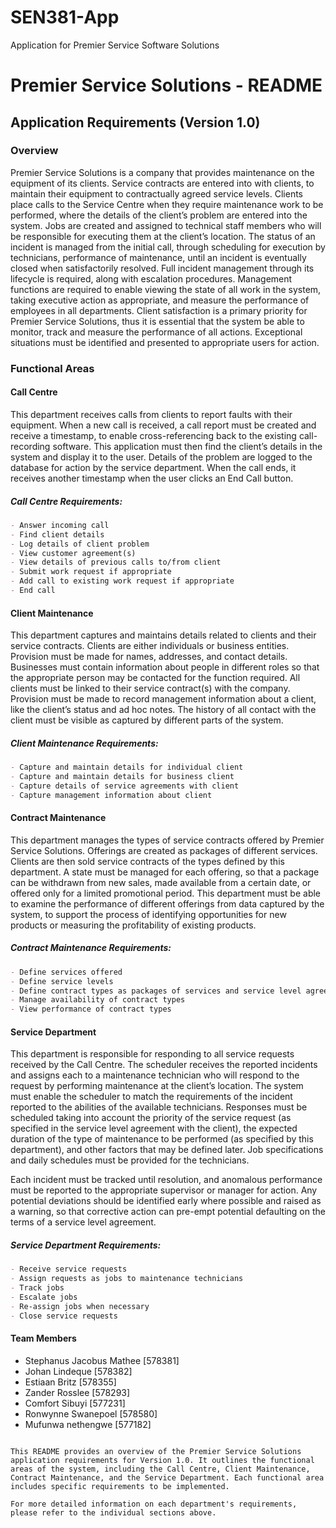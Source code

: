 # SEN381-App
Application for Premier Service Software Solutions



# Premier Service Solutions - README

## Application Requirements (Version 1.0)

### Overview
Premier Service Solutions is a company that provides maintenance on the equipment of its clients. Service contracts are entered into with clients, to maintain their equipment to contractually agreed service levels. Clients place calls to the Service Centre when they require maintenance work to be performed, where the details of the client’s problem are entered into the system. Jobs are created and assigned to technical staff members who will be responsible for executing them at the client’s location. The status of an incident is managed from the initial call, through scheduling for execution by technicians, performance of maintenance, until an incident is eventually closed when satisfactorily resolved. Full incident management through its lifecycle is required, along with escalation procedures. Management functions are required to enable viewing the state of all work in the system, taking executive action as appropriate, and measure the performance of employees in all departments. Client satisfaction is a primary priority for Premier Service Solutions, thus it is essential that the system be able to monitor, track and measure the performance of all actions. Exceptional situations must be identified and presented to appropriate users for action.

### Functional Areas

#### Call Centre
This department receives calls from clients to report faults with their equipment. When a new call is received, a call report must be created and receive a timestamp, to enable cross-referencing back to the existing call-recording software. This application must then find the client’s details in the system and display it to the user. Details of the problem are logged to the database for action by the service department. When the call ends, it receives another timestamp when the user clicks an End Call button.

##### Call Centre Requirements:
```markdown
- Answer incoming call
- Find client details
- Log details of client problem
- View customer agreement(s)
- View details of previous calls to/from client
- Submit work request if appropriate
- Add call to existing work request if appropriate
- End call
```

#### Client Maintenance
This department captures and maintains details related to clients and their service contracts. Clients are either individuals or business entities. Provision must be made for names, addresses, and contact details. Businesses must contain information about people in different roles so that the appropriate person may be contacted for the function required. All clients must be linked to their service contract(s) with the company. Provision must be made to record management information about a client, like the client’s status and ad hoc notes. The history of all contact with the client must be visible as captured by different parts of the system.

##### Client Maintenance Requirements:
```markdown
- Capture and maintain details for individual client
- Capture and maintain details for business client
- Capture details of service agreements with client
- Capture management information about client
```

#### Contract Maintenance
This department manages the types of service contracts offered by Premier Service Solutions. Offerings are created as packages of different services. Clients are then sold service contracts of the types defined by this department. A state must be managed for each offering, so that a package can be withdrawn from new sales, made available from a certain date, or offered only for a limited promotional period. This department must be able to examine the performance of different offerings from data captured by the system, to support the process of identifying opportunities for new products or measuring the profitability of existing products.

##### Contract Maintenance Requirements:
```markdown
- Define services offered
- Define service levels
- Define contract types as packages of services and service level agreements
- Manage availability of contract types
- View performance of contract types
```

#### Service Department
This department is responsible for responding to all service requests received by the Call Centre. The scheduler receives the reported incidents and assigns each to a maintenance technician who will respond to the request by performing maintenance at the client’s location. The system must enable the scheduler to match the requirements of the incident reported to the abilities of the available technicians. Responses must be scheduled taking into account the priority of the service request (as specified in the service level agreement with the client), the expected duration of the type of maintenance to be performed (as specified by this department), and other factors that may be defined later. Job specifications and daily schedules must be provided for the technicians.

Each incident must be tracked until resolution, and anomalous performance must be reported to the appropriate supervisor or manager for action. Any potential deviations should be identified early where possible and raised as a warning, so that corrective action can pre-empt potential defaulting on the terms of a service level agreement.

##### Service Department Requirements:
```markdown
- Receive service requests
- Assign requests as jobs to maintenance technicians
- Track jobs
- Escalate jobs
- Re-assign jobs when necessary
- Close service requests
```
#### Team Members
- Stephanus Jacobus Mathee [578381]
- Johan Lindeque [578382]
- Estiaan Britz [578355]
- Zander Rosslee [578293]
- Comfort Sibuyi [577231]
- Ronwynne Swanepoel [578580]
- Mufunwa nethengwe [577182]


```

This README provides an overview of the Premier Service Solutions application requirements for Version 1.0. It outlines the functional areas of the system, including the Call Centre, Client Maintenance, Contract Maintenance, and the Service Department. Each functional area includes specific requirements to be implemented.

For more detailed information on each department's requirements, please refer to the individual sections above.
```

